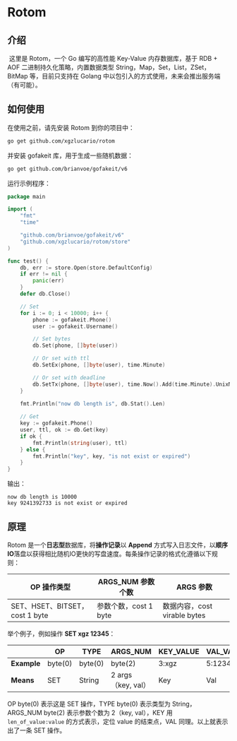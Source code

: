 # Rotom

## 介绍

​		这里是 Rotom，一个 Go 编写的高性能 Key-Value 内存数据库，基于 RDB + AOF 二进制持久化策略，内置数据类型 String，Map，Set，List，ZSet，BitMap 等，目前只支持在 Golang 中以包引入的方式使用，未来会推出服务端（有可能）。
## 如何使用
在使用之前，请先安装 Rotom 到你的项目中：
```bash
go get github.com/xgzlucario/rotom
```
并安装 gofakeit 库，用于生成一些随机数据：
```bash
go get github.com/brianvoe/gofakeit/v6
```
运行示例程序：
```go
package main

import (
	"fmt"
	"time"

	"github.com/brianvoe/gofakeit/v6"
	"github.com/xgzlucario/rotom/store"
)

func test() {
	db, err := store.Open(store.DefaultConfig)
	if err != nil {
		panic(err)
	}
	defer db.Close()

	// Set
	for i := 0; i < 10000; i++ {
		phone := gofakeit.Phone()
		user := gofakeit.Username()

		// Set bytes
		db.Set(phone, []byte(user))

		// Or set with ttl
		db.SetEx(phone, []byte(user), time.Minute)

		// Or set with deadline
		db.SetTx(phone, []byte(user), time.Now().Add(time.Minute).UnixNano())
	}
    
    fmt.Println("now db length is", db.Stat().Len)

	// Get
	key := gofakeit.Phone()
	user, ttl, ok := db.Get(key)
	if ok {
		fmt.Println(string(user), ttl)
	} else {
		fmt.Println("key", key, "is not exist or expired")
	}
}
```
输出：

```
now db length is 10000
key 9241392733 is not exist or expired
```

## 原理

Rotom 是一个**日志型**数据库，将**操作记录**以 **Append** 方式写入日志文件，以**顺序IO**落盘以获得相比随机IO更快的写盘速度。每条操作记录的格式化遵循以下规则：

| OP 操作类型                    | ARGS_NUM 参数个数     | ARGS 参数                    |
| ------------------------------ | --------------------- | ---------------------------- |
| SET、HSET、BITSET，cost 1 byte | 参数个数，cost 1 byte | 数据内容，cost virable bytes |

举个例子，例如操作 **SET xgz 12345**：

|             | OP      | TYPE    | ARGS_NUM           | KEY_VALUE | VAL_VALUE |
| ----------- | ------- | ------- | ------------------ | --------- | --------- |
| **Example** | byte(0) | byte(0) | byte(2)            | 3:xgz     | 5:12345   |
| **Means**   | SET     | String  | 2 args（key, val） | Key       | Val       |

OP byte(0) 表示这是 SET 操作，TYPE byte(0) 表示类型为 String，ARGS_NUM byte(2) 表示参数个数为 2（key, val），KEY 用 `len_of_value:value` 的方式表示，定位 value 的结束点，VAL 同理。以上就表示出了一条 SET 操作。
